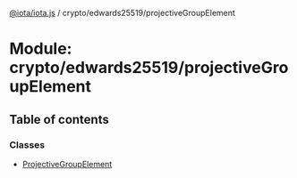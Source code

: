 [@iota/iota.js](../README.md) / crypto/edwards25519/projectiveGroupElement

# Module: crypto/edwards25519/projectiveGroupElement

## Table of contents

### Classes

- [ProjectiveGroupElement](../classes/crypto_edwards25519_projectiveGroupElement.ProjectiveGroupElement.md)
